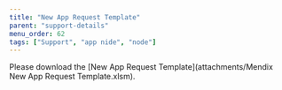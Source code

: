```yaml
---
title: "New App Request Template"
parent: "support-details"
menu_order: 62
tags: ["Support", "app nide", "node"]
---
```


Please download the [New App Request Template](attachments/Mendix New App Request Template.xlsm).